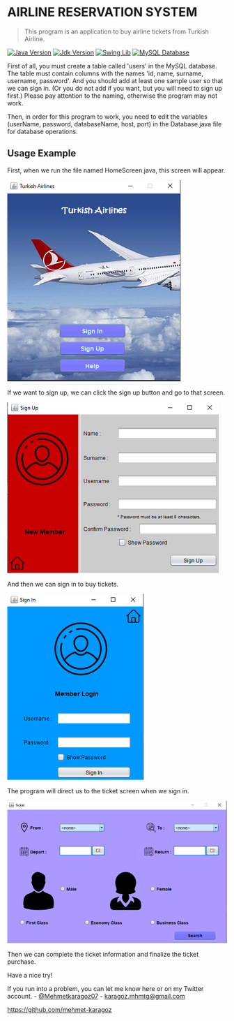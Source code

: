 # AIRLINE RESERVATION SYSTEM
> This program is an application to buy airline tickets from Turkish Airline.

[![Java Version][java-image]][java-url]
[![Jdk Version][jdk-image]][jdk-url]
[![Swing Lib][swing-image]][swing-url]
[![MySQL Database][mysql-image]][mysql-url]


First of all, you must create a table called 'users' in the MySQL database. The table must contain columns with the names 'id, name, surname, username, password'. And you should add at least one sample user so that we can sign in. (Or you do not add if you want, but you will need to sign up first.) Please pay attention to the naming, otherwise the program may not work.


Then, in order for this program to work, you need to edit the variables (userName, password, databaseName, host, port) in the Database.java file for database operations.


## Usage Example

First, when we run the file named HomeScreen.java, this screen will appear.

![](HomeScreen.png)

If we want to sign up, we can click the sign up button and go to that screen.

![](SignUpScreen.png)

And then we can sign in to buy tickets.

![](SignInScreen.png)

The program will direct us to the ticket screen when we sign in.

![](TicketScreen.png)

Then we can complete the ticket information and finalize the ticket purchase.

Have a nice try!

If you run into a problem, you can let me know here or on my Twitter account. - [@Mehmetkaragoz07](https://twitter.com/Mehmetkaragoz07) - karagoz.mhmtg@gmail.com

https://github.com/mehmet-karagoz


[java-image]: https://img.shields.io/badge/java-v15.0.1-orange
[java-url]: https://www.java.com/tr/
[jdk-image]: https://img.shields.io/badge/jdk-v15.0.1-yellow
[jdk-url]: https://www.oracle.com/tr/java/technologies/javase-downloads.html
[swing-image]: https://img.shields.io/badge/swing-gui-green
[swing-url]: https://docs.oracle.com/javase/tutorial/uiswing/index.html
[mysql-image]: https://img.shields.io/badge/mysql-db-blue
[mysql-url]: https://www.mysql.com
